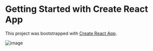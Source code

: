 # Getting Started with Create React App

This project was bootstrapped with [Create React App](https://github.com/facebook/create-react-app).

![image](https://user-images.githubusercontent.com/100795029/195320237-3ab7eff5-8b5e-45d4-999e-5ef4e9d62584.png)
